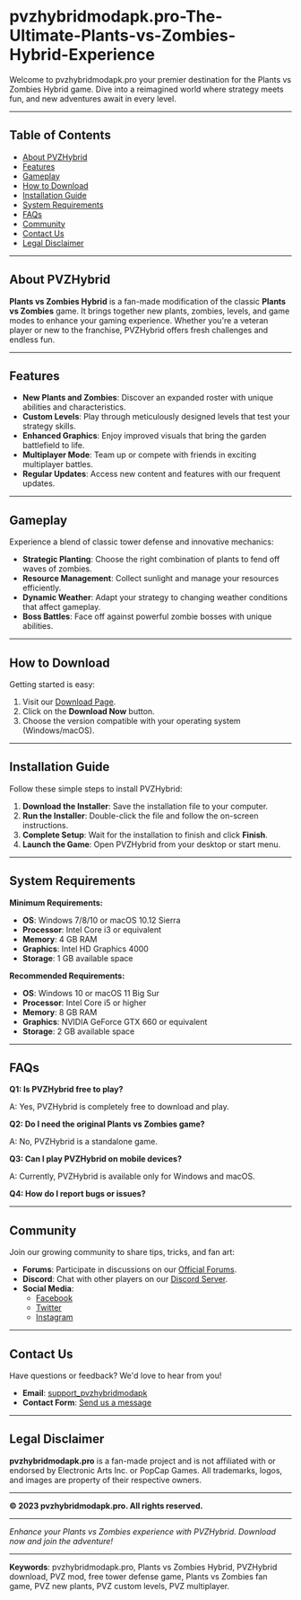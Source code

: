 # pvzhybridmodapk.pro-The-Ultimate-Plants-vs-Zombies-Hybrid-Experience
Welcome to pvzhybridmodapk.pro your premier destination for the Plants vs Zombies Hybrid game. Dive into a reimagined world where strategy meets fun, and new adventures await in every level.

---

## Table of Contents

- [About PVZHybrid](#about-pvzhybrid)
- [Features](#features)
- [Gameplay](#gameplay)
- [How to Download](#how-to-download)
- [Installation Guide](#installation-guide)
- [System Requirements](#system-requirements)
- [FAQs](#faqs)
- [Community](#community)
- [Contact Us](#contact-us)
- [Legal Disclaimer](#legal-disclaimer)

---

## About PVZHybrid

**Plants vs Zombies Hybrid** is a fan-made modification of the classic **Plants vs Zombies** game. It brings together new plants, zombies, levels, and game modes to enhance your gaming experience. Whether you're a veteran player or new to the franchise, PVZHybrid offers fresh challenges and endless fun.

---

## Features

- **New Plants and Zombies**: Discover an expanded roster with unique abilities and characteristics.
- **Custom Levels**: Play through meticulously designed levels that test your strategy skills.
- **Enhanced Graphics**: Enjoy improved visuals that bring the garden battlefield to life.
- **Multiplayer Mode**: Team up or compete with friends in exciting multiplayer battles.
- **Regular Updates**: Access new content and features with our frequent updates.

---

## Gameplay

Experience a blend of classic tower defense and innovative mechanics:

- **Strategic Planting**: Choose the right combination of plants to fend off waves of zombies.
- **Resource Management**: Collect sunlight and manage your resources efficiently.
- **Dynamic Weather**: Adapt your strategy to changing weather conditions that affect gameplay.
- **Boss Battles**: Face off against powerful zombie bosses with unique abilities.


---

## How to Download

Getting started is easy:

1. Visit our [Download Page](https://pvzhybridmodapk.pro).
2. Click on the **Download Now** button.
3. Choose the version compatible with your operating system (Windows/macOS).

---

## Installation Guide

Follow these simple steps to install PVZHybrid:

1. **Download the Installer**: Save the installation file to your computer.
2. **Run the Installer**: Double-click the file and follow the on-screen instructions.
3. **Complete Setup**: Wait for the installation to finish and click **Finish**.
4. **Launch the Game**: Open PVZHybrid from your desktop or start menu.

---

## System Requirements

**Minimum Requirements:**

- **OS**: Windows 7/8/10 or macOS 10.12 Sierra
- **Processor**: Intel Core i3 or equivalent
- **Memory**: 4 GB RAM
- **Graphics**: Intel HD Graphics 4000
- **Storage**: 1 GB available space

**Recommended Requirements:**

- **OS**: Windows 10 or macOS 11 Big Sur
- **Processor**: Intel Core i5 or higher
- **Memory**: 8 GB RAM
- **Graphics**: NVIDIA GeForce GTX 660 or equivalent
- **Storage**: 2 GB available space

---

## FAQs

**Q1: Is PVZHybrid free to play?**

A: Yes, PVZHybrid is completely free to download and play.

**Q2: Do I need the original Plants vs Zombies game?**

A: No, PVZHybrid is a standalone game.

**Q3: Can I play PVZHybrid on mobile devices?**

A: Currently, PVZHybrid is available only for Windows and macOS.

**Q4: How do I report bugs or issues?**

---

## Community

Join our growing community to share tips, tricks, and fan art:

- **Forums**: Participate in discussions on our [Official Forums](https://pvzhybridmodapk.pro).
- **Discord**: Chat with other players on our [Discord Server](https://pvzhybridmodapk.pro).
- **Social Media**:
  - [Facebook](https://pvzhybridmodapk.pro)
  - [Twitter](https://pvzhybridmodapk.pro)
  - [Instagram](https://pvzhybridmodapk.pro)

---

## Contact Us

Have questions or feedback? We'd love to hear from you!

- **Email**: [support_pvzhybridmodapk](marketmate32@gmail.com)
- **Contact Form**: [Send us a message](https://pvzhybridmodapk.pro/)

---

## Legal Disclaimer

**pvzhybridmodapk.pro** is a fan-made project and is not affiliated with or endorsed by Electronic Arts Inc. or PopCap Games. All trademarks, logos, and images are property of their respective owners.

---

**© 2023 pvzhybridmodapk.pro. All rights reserved.**

---

*Enhance your Plants vs Zombies experience with PVZHybrid. Download now and join the adventure!*

---

**Keywords**: pvzhybridmodapk.pro, Plants vs Zombies Hybrid, PVZHybrid download, PVZ mod, free tower defense game, Plants vs Zombies fan game, PVZ new plants, PVZ custom levels, PVZ multiplayer.
